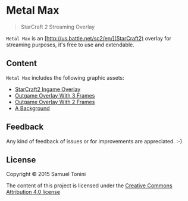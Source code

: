 # Metal Max

> StarCraft 2 Streaming Overlay

`Metal Max` is an [http://us.battle.net/sc2/en/](StarCraft2) overlay for streaming purposes, it's free to use and extendable.

## Content

`Metal Max` includes the following graphic assets:

* [StarCraft2 Ingame Overlay](metal_max_overlay_[INGAME]_1920x1080.png)
* [Outgame Overlay With 3 Frames](metal_max_3_frame_overlay_[OUTGAME]_1920x1080.png)
* [Outgame Overlay With 2 Frames](metal_max_2_frame_overlay_[OUTGAME]_1920x1080.png)
* [A Background](metal_max_background_1920x1080.png)

## Feedback

Any kind of feedback of issues or for improvements are appreciated. :-)

## License

Copyright © 2015 Samuel Tonini

The content of this project is licensed under the [Creative Commons Attribution 4.0 license](LICENSE)
